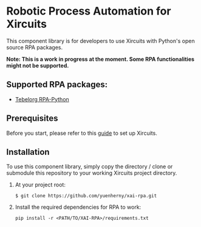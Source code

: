 # Robotic Process Automation for Xircuits
This component library is for developers to use Xircuits with Python's open source RPA packages.

**Note: This is a work in progress at the moment. Some RPA functionalities might not be supported.**

## Supported RPA packages:
- [Tebelorg RPA-Python](https://github.com/tebelorg/RPA-Python)

## Prerequisites
Before you start, please refer to this [guide](https://xircuits.io/docs/Installation) to set up Xircuits.

## Installation
To use this component library, simply copy the directory / clone or submodule this repository to your working Xircuits project directory.

1. At your project root:
    ```
    $ git clone https://github.com/yuenherny/xai-rpa.git
    ```
2. Install the required dependencies for RPA to work:
    ```
    pip install -r <PATH/TO/XAI-RPA>/requirements.txt
    ```
